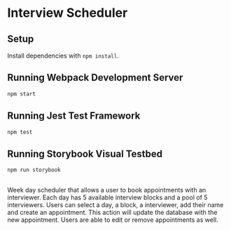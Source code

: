 # Interview Scheduler

## Setup

Install dependencies with `npm install`.

## Running Webpack Development Server

```sh
npm start
```

## Running Jest Test Framework

```sh
npm test
```

## Running Storybook Visual Testbed

```sh
npm run storybook
```
## 
Week day scheduler that allows a user to book appointments with an interviewer. Each day has 5 available interview blocks and a pool of 5 interviewers. Users can select a day, a block, a interviewer, add their name and create an appointment. This action will update the database with the new appointment. Users are able to edit or remove appointments as well.

